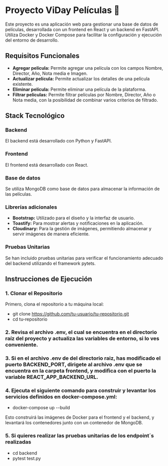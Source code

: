 # Proyecto ViDay Películas 🎥

Este proyecto es una aplicación web para gestionar una base de datos de películas, desarrollada con un frontend en React y un backend en FastAPI. Utiliza Docker y Docker Compose para facilitar la configuración y ejecución del entorno de desarrollo.

## Requisitos Funcionales

- **Agregar película:** Permite agregar una película con los campos Nombre, Director, Año, Nota media e Imagen.
- **Actualizar película:** Permite actualizar los detalles de una película existente.
- **Eliminar película:** Permite eliminar una película de la plataforma.
- **Filtrar películas:** Permite filtrar películas por Nombre, Director, Año o Nota media, con la posibilidad de combinar varios criterios de filtrado.

## Stack Tecnológico

### Backend

El backend está desarrollado con Python y FastAPI.

### Frontend

El frontend está desarrollado con React.

### Base de datos

Se utiliza MongoDB como base de datos para almacenar la información de las películas.

### Librerías adicionales

- **Bootstrap:** Utilizado para el diseño y la interfaz de usuario.
- **Toastify:** Para mostrar alertas y notificaciones en la aplicación.
- **Cloudinary:** Para la gestión de imágenes, permitiendo almacenar y servir imágenes de manera eficiente.

### Pruebas Unitarias
  
Se han incluido pruebas unitarias para verificar el funcionamiento adecuado del backend utilizando el framework pytets.

  
## Instrucciones de Ejecución

### 1. Clonar el Repositorio

Primero, clona el repositorio a tu máquina local:

- git clone https://github.com/tu-usuario/tu-repositorio.git
- cd tu-repositorio

### 2. Revisa el archivo .env, el cual se encuentra en el directorio raíz del proyecto y actualiza las variables de entorno, si lo ves conveniente.

### 3. Si en el archivo .env de del directorio raiz, has modificado el puerto BACKEND_PORT, dirigete al archivo .env que se encuentra en la carpeta frontend, y modifica con el puerto la variable REACT_APP_BACKEND_URL.

### 4. Ejecuta el siguiente comando para construir y levantar los servicios definidos en docker-compose.yml:

- docker-compose up --build

Esto construirá las imágenes de Docker para el frontend y el backend, y levantará los contenedores junto con un contenedor de MongoDB. 

### 5. Si quieres realizar las pruebas unitarias de los endpoint´s realizadas

- cd backend
- pytest test.py

